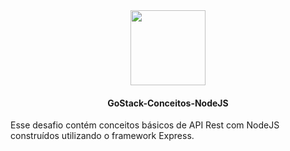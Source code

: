 <div align="center">
  <img src="https://skylab.rocketseat.com.br/api/files/1586184608716.svg" width="120" heith="64" align="center" >
</div>

<h4 align="center">GoStack-Conceitos-NodeJS</h4>

Esse desafio contém conceitos básicos de API Rest com NodeJS construídos utilizando o framework Express.
